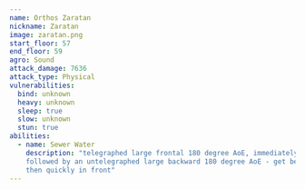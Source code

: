 ```yaml
---
name: Orthos Zaratan
nickname: Zaratan
image: zaratan.png
start_floor: 57
end_floor: 59
agro: Sound
attack_damage: 7636
attack_type: Physical
vulnerabilities:
  bind: unknown
  heavy: unknown
  sleep: true
  slow: unknown
  stun: true
abilities:
  - name: Sewer Water
    description: "telegraphed large frontal 180 degree AoE, immediately
    followed by an untelegraphed large backward 180 degree AoE - get behind,
    then quickly in front"
---
```

